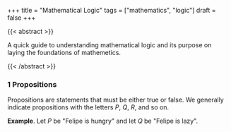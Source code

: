 +++
title = "Mathematical Logic"
tags = ["mathematics", "logic"]
draft = false
+++

{{< abstract >}}

A quick guide to understanding mathematical logic and its purpose on laying the foundations of mathemetics.

{{< /abstract >}}

### 1 Propositions

Propositions are statements that must be either true or false. We generally indicate propositions with the letters *P*, *Q*, *R*, and so on.

**Example**. Let *P* be "Felipe is hungry" and let *Q* be "Felipe is lazy".
